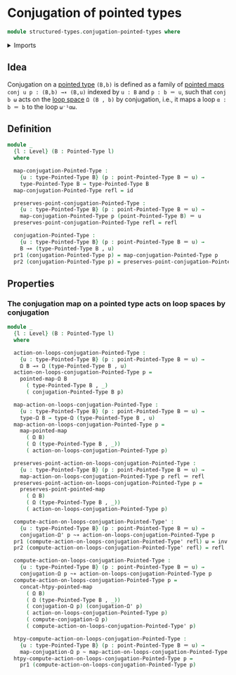 # Conjugation of pointed types

```agda
module structured-types.conjugation-pointed-types where
```

<details><summary>Imports</summary>

```agda
open import foundation.action-on-identifications-functions
open import foundation.dependent-pair-types
open import foundation.function-types
open import foundation.homotopies
open import foundation.identity-types
open import foundation.universe-levels

open import structured-types.pointed-homotopies
open import structured-types.pointed-maps
open import structured-types.pointed-types

open import synthetic-homotopy-theory.conjugation-loops
open import synthetic-homotopy-theory.functoriality-loop-spaces
open import synthetic-homotopy-theory.loop-spaces
```

</details>

## Idea

Conjugation on a [pointed type](structured-types.pointed-types.md) `(B,b)` is
defined as a family of [pointed maps](structured-types.pointed-maps.md)
`conj u p : (B,b) →∗ (B,u)` indexed by `u : B` and `p : b ＝ u`, such that
`conj b ω` acts on the [loop space](synthetic-homotopy-theory.loop-spaces.md)
`Ω (B , b)` by conjugation, i.e., it maps a loop `α : b ＝ b` to the loop
`ω⁻¹αω`.

## Definition

```agda
module _
  {l : Level} (B : Pointed-Type l)
  where

  map-conjugation-Pointed-Type :
    {u : type-Pointed-Type B} (p : point-Pointed-Type B ＝ u) →
    type-Pointed-Type B → type-Pointed-Type B
  map-conjugation-Pointed-Type refl = id

  preserves-point-conjugation-Pointed-Type :
    {u : type-Pointed-Type B} (p : point-Pointed-Type B ＝ u) →
    map-conjugation-Pointed-Type p (point-Pointed-Type B) ＝ u
  preserves-point-conjugation-Pointed-Type refl = refl

  conjugation-Pointed-Type :
    {u : type-Pointed-Type B} (p : point-Pointed-Type B ＝ u) →
    B →∗ (type-Pointed-Type B , u)
  pr1 (conjugation-Pointed-Type p) = map-conjugation-Pointed-Type p
  pr2 (conjugation-Pointed-Type p) = preserves-point-conjugation-Pointed-Type p
```

## Properties

### The conjugation map on a pointed type acts on loop spaces by conjugation

```agda
module _
  {l : Level} (B : Pointed-Type l)
  where

  action-on-loops-conjugation-Pointed-Type :
    {u : type-Pointed-Type B} (p : point-Pointed-Type B ＝ u) →
    Ω B →∗ Ω (type-Pointed-Type B , u)
  action-on-loops-conjugation-Pointed-Type p =
    pointed-map-Ω B
      ( type-Pointed-Type B , _)
      ( conjugation-Pointed-Type B p)

  map-action-on-loops-conjugation-Pointed-Type :
    {u : type-Pointed-Type B} (p : point-Pointed-Type B ＝ u) →
    type-Ω B → type-Ω (type-Pointed-Type B , u)
  map-action-on-loops-conjugation-Pointed-Type p =
    map-pointed-map
      ( Ω B)
      ( Ω (type-Pointed-Type B , _))
      ( action-on-loops-conjugation-Pointed-Type p)

  preserves-point-action-on-loops-conjugation-Pointed-Type :
    {u : type-Pointed-Type B} (p : point-Pointed-Type B ＝ u) →
    map-action-on-loops-conjugation-Pointed-Type p refl ＝ refl
  preserves-point-action-on-loops-conjugation-Pointed-Type p =
    preserves-point-pointed-map
      ( Ω B)
      ( Ω (type-Pointed-Type B , _))
      ( action-on-loops-conjugation-Pointed-Type p)

  compute-action-on-loops-conjugation-Pointed-Type' :
    {u : type-Pointed-Type B} (p : point-Pointed-Type B ＝ u) →
    conjugation-Ω' p ~∗ action-on-loops-conjugation-Pointed-Type p
  pr1 (compute-action-on-loops-conjugation-Pointed-Type' refl) ω = inv (ap-id ω)
  pr2 (compute-action-on-loops-conjugation-Pointed-Type' refl) = refl

  compute-action-on-loops-conjugation-Pointed-Type :
    {u : type-Pointed-Type B} (p : point-Pointed-Type B ＝ u) →
    conjugation-Ω p ~∗ action-on-loops-conjugation-Pointed-Type p
  compute-action-on-loops-conjugation-Pointed-Type p =
    concat-htpy-pointed-map
      ( Ω B)
      ( Ω (type-Pointed-Type B , _))
      ( conjugation-Ω p) (conjugation-Ω' p)
      ( action-on-loops-conjugation-Pointed-Type p)
      ( compute-conjugation-Ω p)
      ( compute-action-on-loops-conjugation-Pointed-Type' p)

  htpy-compute-action-on-loops-conjugation-Pointed-Type :
    {u : type-Pointed-Type B} (p : point-Pointed-Type B ＝ u) →
    map-conjugation-Ω p ~ map-action-on-loops-conjugation-Pointed-Type p
  htpy-compute-action-on-loops-conjugation-Pointed-Type p =
    pr1 (compute-action-on-loops-conjugation-Pointed-Type p)
```
